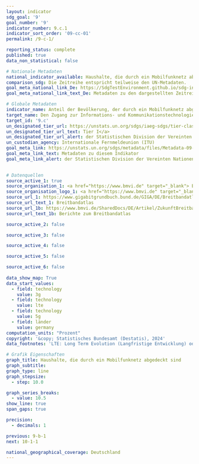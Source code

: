 ```yaml
---
layout: indicator    
sdg_goal: '9'    
goal_number: '9'    
indicator_number: 9.c.1    
indicator_sort_order: '09-cc-01'    
permalink: /9-c-1/    

reporting_status: complete    
published: true    
data_non_statistical: false    

# Nationale Metadaten    
national_indicator_available: Haushalte, die durch ein Mobilfunknetz abgedeckt sind    
comparison_sdg: Die Zeitreihe entspricht teilweise den UN-Metadaten.    
goal_meta_national_link_De: https://SdgTestEnvironment.github.io/sdg-indicators/public/MetaDe/9.c.1.pdf
goal_meta_national_link_text_De: Metadaten zu den dargestellten Zeitreihen    

# Globale Metadaten    
indicator_name: Anteil der Bevölkerung, der durch ein Mobilfunknetz abgedeckt ist, nach Technologie    
target_name: Den Zugang zur Informations- und Kommunikationstechnologie erheblich erweitern sowie anstreben, in den am wenigsten entwickelten Ländern bis 2020 einen allgemeinen und erschwinglichen Zugang zum Internet bereitzustellen    
target_id: '9.c'    
un_designated_tier_url: https://unstats.un.org/sdgs/iaeg-sdgs/tier-classification/'    
un_designated_tier_url_text: Tier I</a>    
un_designated_tier_url_alert: der Statistischen Division der Vereinten Nationen    
un_custodian_agency: Internationale Fernmeldeunion (ITU)    
goal_meta_link: https://unstats.un.org/sdgs/metadata/files/Metadata-09-0C-01.pdf    
goal_meta_link_text: Metadaten zu diesem Indikator    
goal_meta_link_alert: der Statistischen Division der Vereinten Nationen    
    

# Datenquellen
source_active_1: true
source_organisation_1: <a href="https://www.bmvi.de" target="_blank"> Bundesministerium für Digitales und Verkehr (BMDV) </a>
source_organisation_logo_1: <a href="https://www.bmvi.de" target="_blank"><img src="https://sdg-indikatoren.de/public/OrgImgDe/bmdv.png" alt="Logo bmdv" style="height:60px; width:148px"/></a>
source_url_1: https://www.gigabitgrundbuch.bund.de/GIGA/DE/Breitbandatlas/start.html
source_url_text_1: Breitbandatlas
source_url_1b: https://www.bmvi.de/SharedDocs/DE/Artikel/ZukunftBreitband/aeltere-berichte-zum-breitbandatlas.html
source_url_text_1b: Berichte zum Breitbandatlas

source_active_2: false

source_active_3: false

source_active_4: false

source_active_5: false

source_active_6: false
    
data_show_map: True    
data_start_values: 
  - field: technology
    value: 3g
  - field: technology
    value: lte
  - field: technology
    value: 5g
  - field: länder
    value: germany    
computation_units: "Prozent"    
copyright: '&copy; Statistisches Bundesamt (Destatis), 2024'    
data_footnotes: 'LTE: Long Term Evolution (Langfristige Entwicklung) oder 4G.<br>• 3G: Daten sind nur bis 2021 verfügbar. 3G-Netz wurde 2021 abgeschaltet.<br>• 5G: Daten sind erst ab 2021 verfügbar. Korrigierte Daten.<br>• Aufgrund methodischer Änderungen sind die Ergebnisse ab 2021 nur eingeschränkt mit den Vorjahren vergleichbar.<br>• Bundesländer: Daten sind erst ab 2021 verfügbar.'    

# Grafik Eigenschaften    
graph_title: Haushalte, die durch ein Mobilfunknetz abgedeckt sind
graph_subtitle:     
graph_type: line
graph_stepsize: 
  - step: 10.0    

graph_series_breaks:
  - value: 10.5
show_line: true
span_gaps: true

precision:
  - decimals: 1    

previous: 9-b-1    
next: 10-1-1    

national_geographical_coverage: Deutschland    
---
```


<span></span>